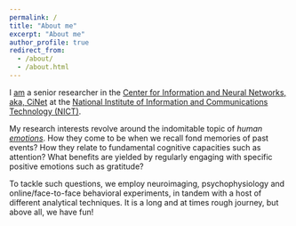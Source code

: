 ```yaml
---
permalink: /
title: "About me"
excerpt: "About me"
author_profile: true
redirect_from: 
  - /about/
  - /about.html
---
```


I <a href = "https://cinet.jp/english/people/2014459/">am</a> a senior
researcher in the <a href = "https://cinet.jp/english/">Center for
Information and Neural Networks, aka, CiNet</a> at the <a
href="http://www.nict.go.jp/en/index.html">National Institute of
Information and Communications Technology (NICT)</a>.

<p> My research interests revolve around the indomitable topic of
<i>human <a
href="https://plato.stanford.edu/entries/emotion/">emotions</a></i>. How
they come to be when we recall fond memories of past events? How they
relate to fundamental cognitive capacities such as attention? What
benefits are yielded by regularly engaging with specific positive
emotions such as gratitude?

<p> To tackle such questions, we employ neuroimaging, psychophysiology
and online/face-to-face behavioral experiments, in tandem with a host
of different analytical techniques. It is a long and at times rough
journey, but above all, we have fun!